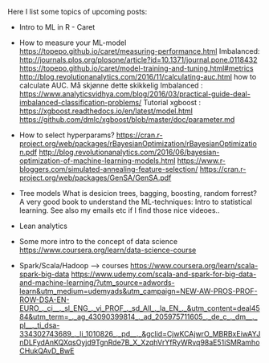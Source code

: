Here I list some topics of upcoming posts:

* Intro to ML in R - Caret
* How to measure your ML-model 
https://topepo.github.io/caret/measuring-performance.html
Imbalanced: http://journals.plos.org/plosone/article?id=10.1371/journal.pone.0118432
https://topepo.github.io/caret/model-training-and-tuning.html#metrics
http://blog.revolutionanalytics.com/2016/11/calculating-auc.html how to calculate AUC. Må skjønne dette skikkelig
Imbalanced : https://www.analyticsvidhya.com/blog/2016/03/practical-guide-deal-imbalanced-classification-problems/
Tutorial xgboost : https://xgboost.readthedocs.io/en/latest/model.html
https://github.com/dmlc/xgboost/blob/master/doc/parameter.md


* How to select hyperparams?
https://cran.r-project.org/web/packages/rBayesianOptimization/rBayesianOptimization.pdf
http://blog.revolutionanalytics.com/2016/06/bayesian-optimization-of-machine-learning-models.html
https://www.r-bloggers.com/simulated-annealing-feature-selection/
https://cran.r-project.org/web/packages/GenSA/GenSA.pdf


* Tree models
What is desicion trees, bagging, boosting, random forrest? A very good book to understand the ML-techniques: Intro to statistical learning. See also my emails etc if I find those nice videoes..

* Lean analytics



* Some more intro to the concept of data science
https://www.coursera.org/learn/data-science-course

* Spark/Scala/Hadoop --> courses
https://www.coursera.org/learn/scala-spark-big-data
https://www.udemy.com/scala-and-spark-for-big-data-and-machine-learning/?utm_source=adwords-learn&utm_medium=udemyads&utm_campaign=NEW-AW-PROS-PROF-ROW-DSA-EN-EURO_._ci__._sl_ENG_._vi_PROF_._sd_All_._la_EN_._&utm_content=deal4584&utm_term=_._ag_43090399814_._ad_205975711605_._de_c_._dm__._pl__._ti_dsa-334302743689_._li_1010826_._pd__._&gclid=CjwKCAjwrO_MBRBxEiwAYJnDLFydAnKQXqsOyjd9TgnRde7B_X_XzqhVrYfRyWRvq98aE51iSMRamhoCHukQAvD_BwE

